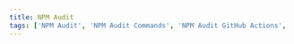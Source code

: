 ```yaml
---
title: NPM Audit
tags: ['NPM Audit', 'NPM Audit Commands', 'NPM Audit GitHub Actions', 'NPM Audit Gitlab', 'NPM Audit Jenkins', 'NPM Audit Azure DevOps']
---
```


